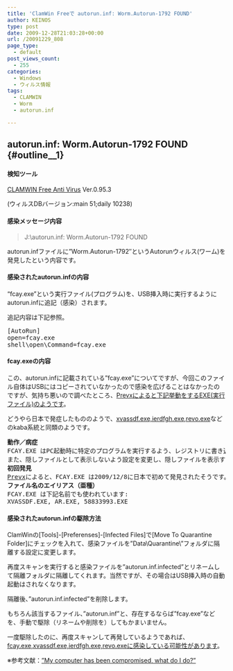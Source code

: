 ```yaml
---
title: 'ClamWin Freeで autorun.inf: Worm.Autorun-1792 FOUND'
author: KEINOS
type: post
date: 2009-12-28T21:03:28+00:00
url: /20091229_808
page_type:
  - default
post_views_count:
  - 255
categories:
  - Windows
  - ウィルス情報
tags:
  - CLAMWIN
  - Worm
  - autorun.inf

---
```

## autorun.inf: Worm.Autorun-1792 FOUND {#outline__1}

<div class="section">
  <h4 id="outline__1_0_1">
    検知ツール
  </h4>
  
  <p>
    <a href="http://www.clamwin.com/" target="_blank">CLAMWIN Free Anti Virus</a> Ver.0.95.3
  </p>
  
  <p>
    (ウィルスDBバージョン:main 51;daily 10238)
  </p>
  
  <h4 id="outline__1_0_2">
    感染メッセージ内容
  </h4>
  
  <blockquote>
    <p>
      J:\autorun.inf: Worm.Autorun-1792 FOUND
    </p>
  </blockquote>
  
  <p>
    autorun.infファイルに&#8221;Worm.Autorun-1792&#8243;というAutorunウィルス(ワーム)を発見したという内容です。
  </p>
  
  <h4 id="outline__1_0_3">
    感染されたautorun.infの内容
  </h4>
  
  <p>
    &#8220;fcay.exe&#8221;という実行ファイル(プログラム)を、USB挿入時に実行するようにautorun.infに追記（感染）されます。
  </p>
  
  <p>
    追記内容は下記参照。
  </p>
  
  <pre>
[AutoRun]
open=fcay.exe
shell\open\Command=fcay.exe
</pre>
  
  <h4 id="outline__1_0_4">
    fcay.exeの内容
  </h4>
  
  <p>
    この、autorun.infに記載されている&#8221;fcay.exe&#8221;についてですが、今回このファイル自体はUSBにはコピーされていなかったので感染を広げることはなかったのですが、気持ち悪いので調べたところ、<a href="http://www.prevx.com/filenames/X102586447594845934-X1/FCAY.EXE.html" target="_blank">Prevxによると下記挙動をするEXE(実行ファイル)のようです</a>。
  </p>
  
  <p>
    どうやら日本で発症したもののようで、<a href="http://www.google.co.jp/search?q=%22fcay.exe%22+OR+%22xvassdf.exe%22+OR+%22ierdfgh.exe%22+OR+%22revo.exe%22&#038;lr=lang_ja&#038;ie=utf-8&#038;oe=utf-8&#038;aq=t&#038;client=firefox-a&#038;rlz=1R1MOZA_ja___JP360" target="_blank">xvassdf.exe,ierdfgh.exe,revo.exe</a>などのkaba系統と同類のようです。
  </p>
  
  <pre>
<b>動作／病症</b>
FCAY.EXE はPC起動時に特定のプログラムを実行するよう、レジストリに書き込む動作をします。
また、隠しファイルとして表示しないよう設定を変更し、隠しファイルを表示する設定にしても勝手に元に戻すため、いささか対応が面倒な一品です。
<b>初回発見</b>
<a href="http://www.prevx.com/" target="_blank">Prevx</a>によると、FCAY.EXE は2009/12/8に日本で初めて発見されたそうです。
<b>ファイル名のエイリアス（亜種）</b>
FCAY.EXE は下記名前でも使われています:
XVASSDF.EXE, AR.EXE, 58833993.EXE
</pre>
  
  <h4 id="outline__1_0_5">
    感染されたautorun.infの駆除方法
  </h4>
  
  <p>
    ClamWinの[Tools]-[Preferenses]-[Infected Files]で[Move To Quarantine Folder]にチェックを入れて、感染ファイルを&#8221;Data\Quarantine\&#8221;フォルダに隔離する設定に変更します。
  </p>
  
  <p>
    再度スキャンを実行すると感染ファイルを&#8221;autorun.inf.infected&#8221;とリネームして隔離フォルダに隔離してくれます。当然ですが、その場合はUSB挿入時の自動起動はされなくなります。
  </p>
  
  <p>
    隔離後、&#8221;autorun.inf.infected&#8221;を削除します。
  </p>
  
  <p>
    もちろん該当するファイル、&#8221;autorun.inf&#8221;と、存在するならば&#8221;fcay.exe&#8221;などを、手動で駆除（リネームや削除を）してもかまいません。
  </p>
  
  <p>
    一度駆除したのに、再度スキャンして再発しているようであれば、<a href="http://www.google.co.jp/search?hl=ja&#038;client=firefox-a&#038;rlz=1R1MOZA_ja___JP360&#038;hs=GxW&#038;q=%E9%A7%86%E9%99%A4+%22fcay.exe%22+OR+%22xvassdf.exe%22+OR+%22ierdfgh.exe%22+OR+%22revo.exe%22&#038;btnG=%E6%A4%9C%E7%B4%A2&#038;lr=lang_ja&#038;aq=f&#038;oq=" target="_blank">fcay.exe,xvassdf.exe,ierdfgh.exe,revo.exeに感染している可能性があります</a>。
  </p>
  
  <p>
    ※参考文献：<a href="http://www.clamwin.com/content/view/146/27/" target="_blank">”My computer has been compromised, what do I do?”</a>
  </p>
</div>
